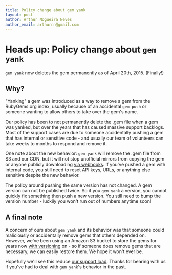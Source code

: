 ```yaml
---
title: Policy change about gem yank
layout: post
author: Arthur Nogueira Neves
author_email: arthurnn@gmail.com
---
```


# Heads up: Policy change about `gem yank`

`gem yank` now deletes the gem permanently as of April 20th, 2015. (Finally!)

## Why?

"Yanking" a gem was introduced as a way to remove a gem from the RubyGems.org index, usually because of an accidental `gem push` or someone wanting to allow others to take over the gem's name.

Our policy has been to not permanently delete the .gem file when a gem was yanked, but over the years that has caused massive support backlogs. Most of the support cases are due to someone accidentally pushing a gem that has internal or sensitive code - and usually our team of volunteers can take weeks to months to respond and remove it.

One note about the new behavior: `gem yank` will remove the .gem file from S3 and our CDN, but it will not stop unofficial mirrors from copying the gem or anyone publicly downloading [via webhooks](http://guides.rubygems.org/rubygems-org-api/#webhook-methods). If you've pushed a gem with internal code, you still need to reset API keys, URLs, or anything else sensitive despite the new behavior.

The policy around pushing the same version has not changed. A gem version can not be published twice. So if you `gem yank` a version, you cannot quickly fix something then push a new version. You still need to bump the version number - luckily you won't run out of numbers anytime soon!

## A final note

A concern of ours about `gem yank` and its behavior was that someone could maliciously or accidentally remove gems that others depended on. However, we've been using an Amazon S3 bucket to store the gems for years now [with versioning](http://docs.aws.amazon.com/AmazonS3/latest/dev/Versioning.html) on - so if someone does remove gems that are necessary, we can easily restore them. We hope it won't ever be.

Hopefully we'll see this reduce [our support load](http://help.rubygems.org). Thanks for bearing with us if you've had to deal with `gem yank`'s behavior in the past.

